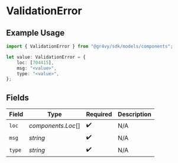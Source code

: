 # ValidationError

## Example Usage

```typescript
import { ValidationError } from "@gr4vy/sdk/models/components";

let value: ValidationError = {
    loc: [704415],
    msg: "<value>",
    type: "<value>",
};
```

## Fields

| Field              | Type               | Required           | Description        |
| ------------------ | ------------------ | ------------------ | ------------------ |
| `loc`              | *components.Loc*[] | :heavy_check_mark: | N/A                |
| `msg`              | *string*           | :heavy_check_mark: | N/A                |
| `type`             | *string*           | :heavy_check_mark: | N/A                |